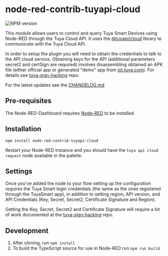 # node-red-contrib-tuyapi-cloud

![NPM version](https://badge.fury.io/js/node-red-contrib-tuyapi-cloud.svg)

This module allows users to control and query Tuya Smart Devices using Node-RED through the Tuya Cloud API. It uses the [@tuyapi/cloud](https://www.npmjs.com/package/@tuyapi/cloud) library to communicate with the Tuya Cloud API.

In order to setup the plugin you will need to obtain the credentials to talk to the API cloud service.  Obtaining keys for the API (additional parameters secret2 and certSign are required) involves disassembling obtained an APK file (either official app or generated "demo" app from [iot.tuya.com](https://iot.tuya.com/)). For details see [tuya-sign-hacking](https://github.com/nalajcie/tuya-sign-hacking) repo.

For the latest updates see the [CHANGELOG.md](https://github.com/zyrorl/node-red-contrib-tuyapi-cloud/blob/master/CHANGELOG.md)


## Pre-requisites

The Node-RED-Dashboard requires <a href="https://nodered.org">Node-RED</a> to be installed.

## Installation

```
npm install node-red-contrib-tuyapi-cloud
```

Restart your Node-RED instance and you should have the `tuya api cloud request` node available in the palette.

## Settings

Once you've added the node to your flow setting up the configuration requires the Tuya Smart login credentials (the same as the ones registered through the TuyaSmart app), in addition to setting region, API version, and API Credentials (Key, Secret, Secret2, Certificate Signature and Region).

Getting the Key, Secret, Secret2 and Certificate Signature will require a bit of work documented at the [tuya-sign-hacking](https://github.com/nalajcie/tuya-sign-hacking) repo.

## Development

1. After cloning, run `npm install`
2. To build the TypeScript source for use in Node-RED run `npm run build`


